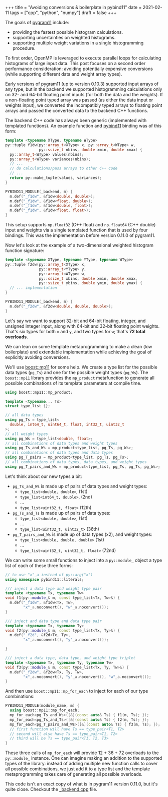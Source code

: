 +++
title = "Avoiding conversions & boilerplate in pybind11"
date = 2021-02-11
tags = ["cpp", "python", "numpy"]
draft = false
+++

The goals of [pygram11](https://github.com/douglasdavis/pygram11) include:

-   providing the fastest possible histogram calculations.
-   supporting uncertainties on weighted histograms.
-   supporting multiple weight variations in a single histogramming
    procedure.

To first order, OpenMP is leveraged to execute parallel loops for
calculating histograms of large input data. This post focuses on a
second order performance consideration: avoiding potentially expensive
conversions (while supporting different data and weight array types).

Early versions of pygram11 (up to version 0.10.3) supported input
arrays of any type, but in the backend we supported histogramming
calculations only on 32- and 64-bit floating point inputs (for both
the data and the weights). If a non-floating point typed array was
passed (as either the data input or weights input), we converted the
incompatibly typed arrays to floating point arrays and passed the
converted data to the backend C++ functions.

The backend C++ code has always been generic (implemented with
templated functions). An example function and [pybind11](https://github.com/pybind/pybind11) binding was of
this form:

```cpp
template <typename XType, typename WType>
py::tuple f1dw(py::array_t<XType> x, py::array_t<WType> w,
               py::ssize_t nbins, double xmin, double xmax) {
  py::array_t<WType> values(nbins);
  py::array_t<WType> variances(nbins);
  // ...
  // do calculations/pass arrays to other C++ code
  // ...
  return py::make_tuple(values, variances);
}

PYBIND11_MODULE(_backend, m) {
  m.def("_f1dw", &f1dw<double, double>);
  m.def("_f1dw", &f1dw<float, double>);
  m.def("_f1dw", &f1dw<double, float>);
  m.def("_f1dw", &f1dw<float, float>);
}
```

This setup supports `np.float32` (C++ float) and `np.float64` (C++
double) input and weights via a single templated function that is used
by four bindings. This was the implementation before version 0.11.0 of
pygram11.

Now let's look at the example of a two-dimensional weighted histogram
function signature:

```cpp
template <typename XType, typename YType, typename WType>
py::tuple f2dw(py::array_t<XType> x,
               py::array_t<YType> y,
               py::array_t<WType> w,
               py::ssize_t xbins, double xmin, double xmax,
               py::ssize_t ybins, double ymin, double ymax) {
  // ... implementation
}

PYBIND11_MODULE(_backend, m) {
  m.def("_f2dw", &f2dw<double, double, double>);
}
```

Let's say we want to support 32-bit and 64-bit floating, integer, and
unsigned integer input, along with 64-bit and 32-bit floating point
weights. That's six types for both `x` and `y`, and two types for `w`;
that's ****72 total overloads****.

We can lean on some template metaprogramming to make a clean (low
boilerplate) and extendable implementation while achieving the goal of
explicitly avoiding conversions.

We'll use [boost::mp11](https://github.com/boostorg/mp11) for some help. We create a type list for the
possible data types (`pg_Ts`) and one for the possible weight types
(`pg_Ws`). The `boost::mp11` library provides the `mp_product`
metafunction to generate all possible combinations of its template
parameters at compile time.

```cpp
using boost::mp11::mp_product;

template <typename... Ts>
struct type_list {};

// all data types
using pg_Ts = type_list<
  double, int64_t, uint64_t, float, int32_t, uint32_t
>;
// all weight types
using pg_Ws = type_list<double, float>;
// all combinations of data types and weight types
using pg_Ts_and_Ws = mp_product<type_list, pg_Ts, pg_Ws>;
// all combinations of data types and data types
using pg_T_pairs = mp_product<type_list, pg_Ts, pg_Ts>;
// all combinations of data types, data types, and weight types
using pg_T_pairs_and_Ws = mp_product<type_list, pg_Ts, pg_Ts, pg_Ws>;
```

Let's think about our new types a bit:

-   `pg_Ts_and_Ws` is made up of pairs of data types and weight types:
    -   `type_list<double, double>`, (1st)
    -   `type_list<int64_t, double>`, (2nd)
    -   ...
    -   `type_list<uint32_t, float>` (12th)
-   `pg_Ts_and_Ts` is made up of pairs of data types:
    -   `type_list<double, double>`, (1st)
    -   ...
    -   `type_list<uint32_t, uint32_t>` (36th)
-   `pg_T_pairs_and_Ws` is made up of data types (x2), and weight types:
    -   `type_list<double, double, double>` (1st)
    -   ...
    -   `type_list<uint32_t, uint32_t, float>` (72nd)

We can write some small functions to inject into a `py::module_`
object a type list of each of these three forms:

```cpp
// to use "x"_a instead of py::arg("x")
using namespace pybind11::literals;

/// inject a data type and weight type pair
template <typename Tx, typename Tw>
void f1(py::module_& m, const type_list<Tx, Tw>&) {
  m.def("_f1dw", &f1dw<Tx, Tw>,
        "x"_a.noconvert(), "w"_a.noconvert());
}

/// inject and data type and data type pair
template <typename Tx, typename Ty>
void f2(py::module_& m, const type_list<Tx, Ty>&) {
  m.def("_f2d", &f2d<Tx, Ty>,
        "x"_a.noconvert(), "y"_a.noconvert());

}

/// inject a data type, data type, and weight type triplet
template <typename Tx, typename Ty, typename Tw>
void f3(py::module_& m, const type_list<Tx, Ty, Tw>&) {
  m.def("_f2dw", &f2dw<Tx, Ty, Tw>,
        "x"_a.noconvert(), "y"_a.noconvert(), "w"_a.noconvert());
}
```

And then use `boost::mp11::mp_for_each` to inject for each of our type
combinations:

```cpp
PYBIND11_MODULE(module_name, m) {
  using boost::mp11::mp_for_each;
  mp_for_each<pg_Ts_and_Ws>([&](const auto& Ts) { f1(m, Ts); });
  mp_for_each<pg_Ts_and_Ts>([&](const auto& Ts) { f2(m, Ts); });
  mp_for_each<pg_T_pairs_and_Ws>([&](const auto& Ts) { f3(m, Ts); });
  // first function will have Ts == type_pair<T1, T2>
  // second will also have Ts == type_pair<T1, T2>
  // third will be Ts == type_pair<T1, T2, T3>
}
```

These three calls of `mp_for_each` will provide 12 + 36 + 72 overloads
to the `py::module_` instance. One can imagine making an addition to
the supported types of the library: instead of adding multiple new
function calls to cover all possible combinations, we just add it to a
type list and the template metaprogramming takes care of generating
all possible overloads.

This code isn't an exact copy of what is in pygram11 version 0.11.0,
but it's quite close. Checkout the
[\_backend.cpp](<https://github.com/douglasdavis/pygram11/blob/0.11.0/src/%5Fbackend.cpp#L1424-L1499>)
file.
